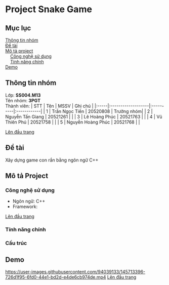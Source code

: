 # Project Snake Game
<a name="top"><a>
## Mục lục

[Thông tin nhóm](#info)\
[Đề tài](#topic)\
[Mô tả project](#project)\
&nbsp;&nbsp;&nbsp; [Công nghệ sử dụng](#use)\
&nbsp;&nbsp;&nbsp; [Tính năng chính](#main-feature)\
[Demo](#demo)

## Thông tin nhóm <a name="info"></a>

Lớp: **SS004.M13** \
Tên nhóm: **3PGT** \
Thành viên:
| STT  | Tên                | MSSV      | Ghi chú     |
|:-----|:-------------------|:----------|:------------|
|  1   |   Trần Ngọc Tiến   | 20520808  |  Trưởng nhóm|
|  2   |  Nguyễn Tấn Giang  | 20521261  |             |
|  3   |  Lê Hoàng Phúc     | 20521763  |             |
|  4   |    Vũ Thiên Phú    | 20521758  |             |
|  5   | Nguyễn Hoàng Phúc  | 20521768  |             |

[Lên đầu trang](#top)
## Đề tài <a name="topic"></a>

Xây dựng game con rắn bằng ngôn ngữ C++

## Mô tả Project <a name="project"></a>

### Công nghệ sử dụng <a name="use"></a>

- Ngôn ngữ: C++
- Framework: 

[Lên đầu trang](#top)
### Tính năng chính <a name="main-feature"></a>


### Cấu trúc

## Demo <a name="demo"></a>
https://user-images.githubusercontent.com/94039133/145713396-726d1f95-6fd0-44e1-bd2d-e4de6cb974de.mp4
[Lên đầu trang](#top)
